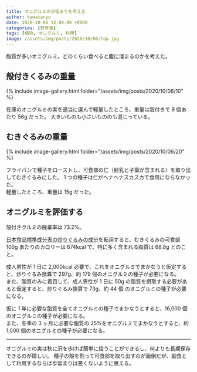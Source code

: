 ```yaml
---
title: オニグルミの歩留まりを考える
author: kamataryo
date: 2020-10-06 12:00:00 +0900
categories: [野草食]
tags: [植物, オニグルミ, 料理]
image: /assets/img/posts/2020/10/06/top.jpg
---
```


脂質が多いオニグルミ。どのくらい食べると腹に溜まるのかを考えた。

## 殻付きくるみの重量

{% include image-gallery.html folder="/assets/img/posts/2020/10/06/10" %}

在庫のオニグルミの実を適当に選んで軽量したところ、重量は殻付きで 9 個あたり 56g だった。
大きいものも小さいもののも混じっている。

## むきぐるみの重量

{% include image-gallery.html folder="/assets/img/posts/2020/10/06/20" %}

フライパンで種子をローストし、可食部の仁（胚乳と子葉が含まれる）を取り出してむきぐるみにした。
1 つの種子は仁がヘナヘナスカスカで食用にならなかった。  
軽量したところ、重量は 15g だった。

## オニグルミを評価する

殻付きクルミの廃棄率は 73.2%。

[日本食品標準成分表の炒りぐるみの成分](https://fooddb.mext.go.jp/details/details.pl?ITEM_NO=5_05014_7)を転用すると、むきぐるみの可食部 100g あたりのカロリーは 674kcal で、特に多く含まれる脂質は 68.8g とのこと。

成人男性が 1 日に 2,000kcal 必要で、これをオニグルミでまかなうと仮定すると、炒りぐるみ換算で 297g、約 179 個のオニグルミの種子が必要になる。  
また、脂質のみに着目して、成人男性が 1 日に 50g の脂質を摂取する必要があると仮定すると、炒りぐるみ換算で 73g、約 44 個 のオニグルミの種子が必要になる。

仮に 1 年に必要な脂質を全てオニグルミの種子でまかなうとすると、16,000 個のオニグルミの種子が必要になる。  
また、冬季の 3 ヶ月に必要な脂質の 25%をオニグルミでまかなうとすると、約 1,000 個のオニグルミの種子が必要になる。

---

オニグルミの実は秋に沢を歩けば簡単に拾うことができるし、何よりも長期保存できるのが嬉しい。
種子の殻を割って可食部を取り出すのが面倒だが、副食として利用するならば歩留まりは悪くないように思える。
